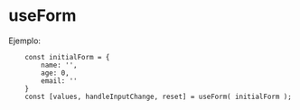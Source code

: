 # useForm

Ejemplo:

```
    const initialForm = {
        name: '',
        age: 0,
        email: ''
    }
    const [values, handleInputChange, reset] = useForm( initialForm );
```